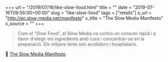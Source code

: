 +++
url = "/2019/07/16/like-slow-food.html"
title = ""
date = "2019-07-16T09:56:00+00:00"
slug = "like-slow-food"
tags = ["retalls"]
x_url = "http://en.slow-media.net/manifesto"
x_title = "The Slow Media Manifesto"
x_source = ""
+++

> Com el “Slow Food”, el Slow Media va contra un consum ràpid i a favor d'elegir els ingredients amb cura i concentrar-se en la preparació. Els mitjans lents són acollidors i hospitalaris.

📎 [The Slow Media Manifesto](http://en.slow-media.net/manifesto)
